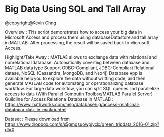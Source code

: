 <h1>Big Data Using SQL and Tall Array</h1>

@copyright@Kevin Chng

Overview :
This script demonstrates how to access your big data in Microsoft Access and process them using databaseDatastore and tall array in MATLAB. After processing, the result will be saved back to Microsoft Access.

Highlight/Take Away : 
MATLAB allows to exchange data with relational and nonrelational database.
Automatically coverting between database and MATLAB data type
Support ODBC-Compliant, JDBC-Compliant Relational datase, NoSQL (Cassandra, MongoDB, and Neo4j)
Database App is available help you to explore the data without writting code, and then generate MATLAB code for automating or operationalizing database workflow.
For large data workflow, you can split SQL queries and parallelize access to data (With Parallel Computin Toolbox/MATLAB Parallel Server)
Guildline for Access Relational Database in MATLAB : https://www.mathworks.com/help/database/ug/access-relational-database-data-in-matlab.html

Dataset : Please download from
https://www.dropbox.com/s/s5gmgsuowpiyclc/green_tripdata_2016-01.zip?dl=0

